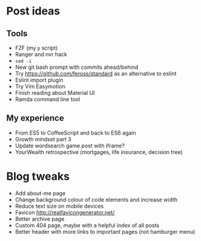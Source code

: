 # Post ideas

## Tools

- FZF (my `p` script)
- Ranger and nvr hack
- `sed -i`
- New git bash prompt with commits ahead/behind
- Try <https://github.com/feross/standard> as an alternative to eslint
- Eslint import plugin
- Try Vim Easymotion
- Finish reading about Material UI
- Ramda command line tool

## My experience

- From ES5 to CoffeeScript and back to ES6 again
- Growth mindset part 3
- Update wordsearch game post with iframe?
- YourWealth retrospective (mortgages, life insurance, decision tree)

# Blog tweaks

- Add about-me page
- Change background colour of code elements and increase width
- Reduce text size on mobile devices
- Favicon <http://realfavicongenerator.net/>
- Better archive page
- Custom 404 page, maybe with a helpful index of all posts
- Better header with more links to important pages (not hamburger menu)
